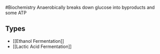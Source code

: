 #Biochemistry 
Anaerobically breaks down glucose into byproducts and some ATP
## Types
* [[Ethanol Fermentation]]
* [[Lactic Acid Fermentation]]